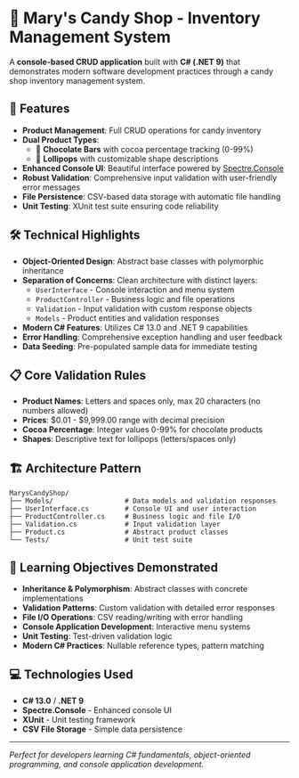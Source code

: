 ﻿# 🍬 Mary's Candy Shop - Inventory Management System

A **console-based CRUD application** built with **C# (.NET 9)** that demonstrates modern software development practices through a candy shop inventory management system.

## 🚀 Features

- **Product Management**: Full CRUD operations for candy inventory
- **Dual Product Types**: 
  - 🍫 **Chocolate Bars** with cocoa percentage tracking (0-99%)
  - 🍭 **Lollipops** with customizable shape descriptions
- **Enhanced Console UI**: Beautiful interface powered by [Spectre.Console](https://spectreconsole.net/)
- **Robust Validation**: Comprehensive input validation with user-friendly error messages
- **File Persistence**: CSV-based data storage with automatic file handling
- **Unit Testing**: XUnit test suite ensuring code reliability

## 🛠️ Technical Highlights

- **Object-Oriented Design**: Abstract base classes with polymorphic inheritance
- **Separation of Concerns**: Clean architecture with distinct layers:
  - `UserInterface` - Console interaction and menu system
  - `ProductController` - Business logic and file operations  
  - `Validation` - Input validation with custom response objects
  - `Models` - Product entities and validation responses
- **Modern C# Features**: Utilizes C# 13.0 and .NET 9 capabilities
- **Error Handling**: Comprehensive exception handling and user feedback
- **Data Seeding**: Pre-populated sample data for immediate testing

## 📋 Core Validation Rules

- **Product Names**: Letters and spaces only, max 20 characters (no numbers allowed)
- **Prices**: $0.01 - $9,999.00 range with decimal precision
- **Cocoa Percentage**: Integer values 0-99% for chocolate products
- **Shapes**: Descriptive text for lollipops (letters/spaces only)

## 🏗️ Architecture Pattern
```
MarysCandyShop/
├── Models/                  # Data models and validation responses
├── UserInterface.cs         # Console UI and user interaction
├── ProductController.cs     # Business logic and file I/O
├── Validation.cs            # Input validation layer
├── Product.cs               # Abstract product classes
└── Tests/                   # Unit test suite
```

## 🎯 Learning Objectives Demonstrated

- **Inheritance & Polymorphism**: Abstract classes with concrete implementations
- **Validation Patterns**: Custom validation with detailed error responses  
- **File I/O Operations**: CSV reading/writing with error handling
- **Console Application Development**: Interactive menu systems
- **Unit Testing**: Test-driven validation logic
- **Modern C# Practices**: Nullable reference types, pattern matching

## 💻 Technologies Used

- **C# 13.0** / **.NET 9**
- **Spectre.Console** - Enhanced console UI
- **XUnit** - Unit testing framework
- **CSV File Storage** - Simple data persistence

---

*Perfect for developers learning C# fundamentals, object-oriented programming, and console application development.*